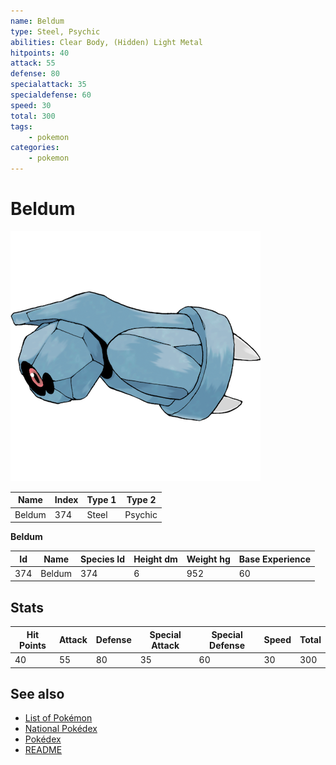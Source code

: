 ```yaml
---
name: Beldum
type: Steel, Psychic
abilities: Clear Body, (Hidden) Light Metal
hitpoints: 40
attack: 55
defense: 80
specialattack: 35
specialdefense: 60
speed: 30
total: 300
tags:
    - pokemon
categories:
    - pokemon
---
```


# Beldum


![Beldum](images/374.png)

| **Name** | **Index** | **Type 1** | **Type 2** |
|----|----|----|----|
| Beldum | 374 | Steel | Psychic  |

**Beldum** 




| **Id** | **Name** | **Species Id** | **Height dm** | **Weight hg** | **Base Experience** |
|--------|----------|----------------|------------|------------|---------------------|
| 374 | Beldum | 374 | 6 | 952 | 60 |



## Stats

| **Hit Points** | **Attack** | **Defense** | **Special Attack** | **Special Defense** | **Speed** | **Total** |
|----------------|------------|-------------|--------------------|---------------------|-----------|-----------|
| 40 | 55 | 80 | 35 | 60 | 30 | 300 |

## See also

- [List of Pokémon](../pokemon.md)
- [National Pokédex](../national_pokedex.md)
- [Pokédex](../pokedex.md)
- [README](../README.md)
